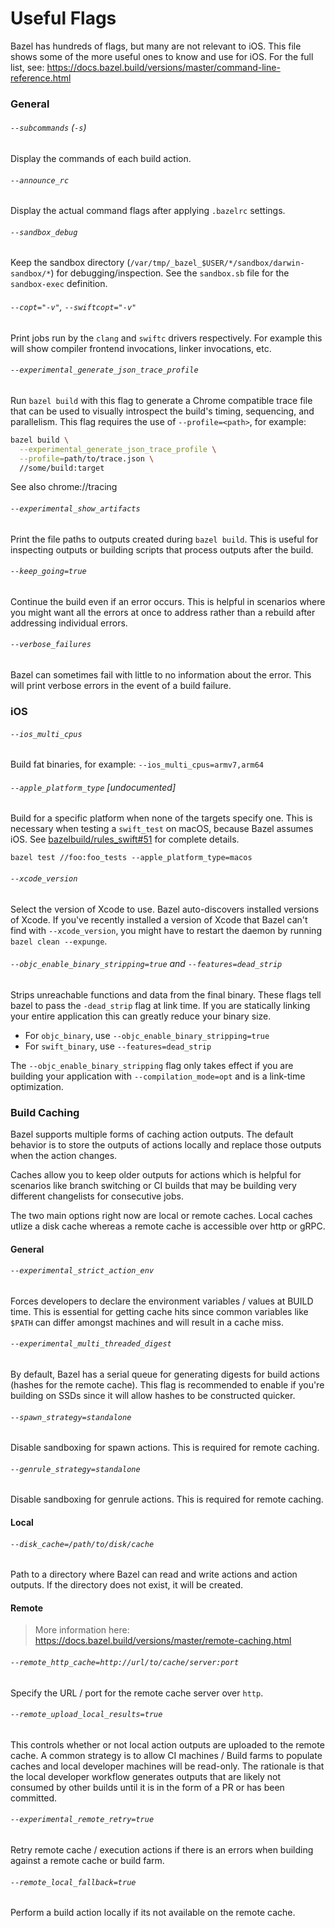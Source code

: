 # Useful Flags

Bazel has hundreds of flags, but many are not relevant to iOS. This file shows some of the more useful ones to know and use for iOS. For the full list, see: https://docs.bazel.build/versions/master/command-line-reference.html

### General

###### `--subcommands` (`-s`)

Display the commands of each build action.

###### `--announce_rc`

Display the actual command flags after applying `.bazelrc` settings.

###### `--sandbox_debug`

Keep the sandbox directory (`/var/tmp/_bazel_$USER/*/sandbox/darwin-sandbox/*`) for debugging/inspection. See the `sandbox.sb` file for the `sandbox-exec` definition.

###### `--copt="-v"`, `--swiftcopt="-v"`

Print jobs run by the `clang` and `swiftc` drivers respectively. For example this will show compiler frontend invocations, linker invocations, etc.

###### `--experimental_generate_json_trace_profile`

Run `bazel build` with this flag to generate a Chrome compatible trace file that can be used to visually introspect the build's timing, sequencing, and parallelism. This flag requires the use of `--profile=<path>`, for example:

```sh
bazel build \
  --experimental_generate_json_trace_profile \
  --profile=path/to/trace.json \
  //some/build:target
```
See also chrome://tracing

###### `--experimental_show_artifacts`

Print the file paths to outputs created during `bazel build`. This is useful for inspecting outputs or building scripts that process outputs after the build.

###### `--keep_going=true`

Continue the build even if an error occurs. This is helpful in scenarios where you might want all the errors at once to address rather than a rebuild after addressing individual errors.

###### `--verbose_failures`

Bazel can sometimes fail with little to no information about the error. This will print verbose errors in the event of a build failure.

### iOS

###### `--ios_multi_cpus`

Build fat binaries, for example: `--ios_multi_cpus=armv7,arm64`

###### `--apple_platform_type` [undocumented]

Build for a specific platform when none of the targets specify one. This is necessary when testing a  `swift_test` on macOS, because Bazel assumes iOS. See [bazelbuild/rules_swift#51](https://github.com/bazelbuild/rules_swift/issues/51) for complete details.

```
bazel test //foo:foo_tests --apple_platform_type=macos
```

###### `--xcode_version`

Select the version of Xcode to use. Bazel auto-discovers installed versions of Xcode. If you've recently installed a version of Xcode that Bazel can't find with `--xcode_version`, you might have to restart the daemon by running `bazel clean --expunge`.

###### `--objc_enable_binary_stripping=true` and `--features=dead_strip`

Strips unreachable functions and data from the final binary. These flags tell bazel to pass the `-dead_strip` flag at link time. If you are statically linking your entire application this can greatly reduce your binary size.

* For `objc_binary`, use `--objc_enable_binary_stripping=true`
* For `swift_binary`, use `--features=dead_strip`

The `--objc_enable_binary_stripping` flag only takes effect if you are building your application with `--compilation_mode=opt` and is a link-time optimization.

### Build Caching

Bazel supports multiple forms of caching action outputs. The default behavior is to store the outputs of actions locally and replace those outputs when the action changes.

Caches allow you to keep older outputs for actions which is helpful for scenarios like branch switching or CI builds that may be building very different changelists for consecutive jobs.

The two main options right now are local or remote caches. Local caches utlize a disk cache whereas a remote cache is accessible over http or gRPC.

#### General 

###### `--experimental_strict_action_env`

Forces developers to declare the environment variables / values at BUILD time. This is essential for getting cache hits since common variables like `$PATH` can differ amongst machines and will result in a cache miss.

###### `--experimental_multi_threaded_digest`

By default, Bazel has a serial queue for generating digests for build actions (hashes for the remote cache). This flag is recommended to enable if you're building on SSDs since it will allow hashes to be constructed quicker.

###### `--spawn_strategy=standalone`

Disable sandboxing for spawn actions. This is required for remote caching.

###### `--genrule_strategy=standalone`

Disable sandboxing for genrule actions. This is required for remote caching.

#### Local

###### `--disk_cache=/path/to/disk/cache`

Path to a directory where Bazel can read and write actions and action outputs. If the directory does not exist, it will be created.

#### Remote

> More information here: https://docs.bazel.build/versions/master/remote-caching.html

###### `--remote_http_cache=http://url/to/cache/server:port`

Specify the URL / port for the remote cache server over `http`.

###### `--remote_upload_local_results=true`

This controls whether or not local action outputs are uploaded to the remote cache. A common strategy is to allow CI machines / Build farms to populate caches and local developer machines will be read-only. The rationale is that the local developer workflow generates outputs that are likely not consumed by other builds until it is in the form of a PR or has been committed.

###### `--experimental_remote_retry=true`

Retry remote cache / execution actions if there is an errors when building against a remote cache or build farm.

###### `--remote_local_fallback=true`

Perform a build action locally if its not available on the remote cache.
